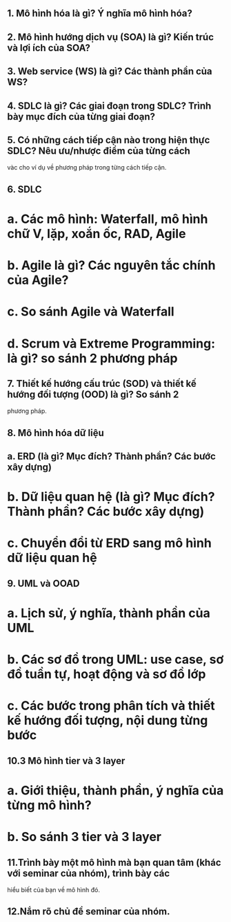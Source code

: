 ## 1. Mô hình hóa là gì? Ý nghĩa mô hình hóa?
## 2. Mô hình hướng dịch vụ (SOA) là gì? Kiến trúc và lợi ích của SOA? 
## 3. Web service (WS) là gì? Các thành phần của WS? 
## 4. SDLC là gì? Các giai đoạn trong SDLC? Trình bày mục đích của từng giai đoạn? 
## 5. Có những cách tiếp cận nào trong hiện thực SDLC? Nêu ưu/nhược điểm của từng cách 
vàc cho ví dụ về phương pháp trong từng cách tiếp cận. 
## 6. SDLC 
# a. Các mô hình: Waterfall, mô hình chữ V, lặp, xoắn ốc, RAD, Agile 
# b. Agile là gì? Các nguyên tắc chính của Agile? 
# c. So sánh Agile và Waterfall 
# d. Scrum và Extreme Programming: là gì? so sánh 2 phương pháp 
## 7. Thiết kế hướng cấu trúc (SOD) và thiết kế hướng đối tượng (OOD) là gì? So sánh 2 
phương pháp. 
## 8. Mô hình hóa dữ liệu 
## a. ERD (là gì? Mục đích? Thành phần? Các bước xây dựng) 
# b. Dữ liệu quan hệ (là gì? Mục đích? Thành phần? Các bước xây dựng) 
# c. Chuyển đổi từ ERD sang mô hình dữ liệu quan hệ 
## 9. UML và OOAD 
# a. Lịch sử, ý nghĩa, thành phần của UML 
# b. Các sơ đồ trong UML: use case, sơ đồ tuần tự, hoạt động và sơ đồ lớp 
# c. Các bước trong phân tích và thiết kế hướng đối tượng, nội dung từng bước 
## 10.3 Mô hình tier và 3 layer 
# a. Giới thiệu, thành phần, ý nghĩa của từng mô hình? 
# b. So sánh 3 tier và 3 layer
## 11.Trình bày một mô hình mà bạn quan tâm (khác với seminar của nhóm), trình bày các 
hiểu biết của bạn về mô hình đó.
## 12.Nắm rõ chủ đề seminar của nhóm.

